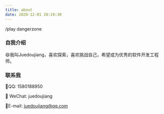 ```yaml
---
title: about
date: 2020-12-01 20:19:30
---
```


/play dangerzone

### 自我介绍

:smile:我叫Juedoujiang，喜欢探索，喜欢挑战自己，希望成为优秀的软件开发工程师。

###  联系我

:penguin:QQ: 1580188950

:boy: WeChat: juedoujiang

:email:E-mail: juedoujiang@qq.com

